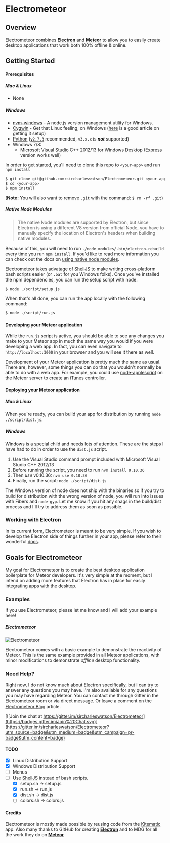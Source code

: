 # Electrometeor
## Overview
Electrometeor combines **[Electron](http://electron.atom.io)** and **[Meteor](http://www.meteor.com)** to allow you to easily create desktop applications that work both 100% offline & online.

## Getting Started
#### Prerequisites
##### Mac & Linux
* None


##### Windows

* [nvm-windows](https://github.com/coreybutler/nvm-windows) - A node.js version management utility for Windows.
* [Cygwin](https://cygwin.com/) - Get that Linux feeling, on Windows ([here](http://smallbusiness.chron.com/run-cygwin-programs-cmdexe-50317.html) is a good article on getting it setup)
* [Python][windows-python] ([`v2.7.3`][windows-python-v2.7.3] recommended, `v3.x.x` is __*not*__ supported)
* Windows 7/8:
    * Microsoft Visual Studio C++ 2012/13 for Windows Desktop ([Express][msvc2012] version works well)

In order to get started, you'll need to clone this repo to `<your-app>` and run `npm install`
```sh
$ git clone git@github.com:sircharleswatson/Electrometeor.git <your-app>
$ cd <your-app>
$ npm install
```
(**Note:** You will also want to remove `.git` with the command: `$ rm -rf .git`)

##### Native Node Modules

>The native Node modules are supported by Electron, but since Electron is using a different V8 version from official Node, you have to manually specify the location of Electron's headers when building native modules.

Because of this, you will need to run `./node_modules/.bin/electron-rebuild` every time you run `npm install`. If you'd like to read more information you can check out the docs on [using native node modules](https://github.com/atom/electron/blob/master/docs/tutorial/using-native-node-modules.md).

Electrometeor takes advatage of [ShellJS](https://github.com/arturadib/shelljs) to make writing cross-platform bash scripts easier (or `.bat` for you Windows folks). Once you've installed the npm dependencies, you can run the setup script with node.

```sh
$ node ./script/setup.js
```

When that's all done, you can run the app locally with the following command:
```sh
$ node ./script/run.js
```

#### Developing your Meteor application

While the `run.js` script is active, you should be able to see any changes you make to your Meteor app in much the same way you would if you were developing a web app. In fact, you can even navigate to `http://localhost:3000` in your browser and you will see it there as well.

Development of your Meteor application is pretty much the same as usual. There are, however, some things you can do that you wouldn't normally be able to do with a web app. For example, you could use [node-applescript](https://github.com/TooTallNate/node-applescript) on the Meteor server to create an iTunes controller.

#### Deploying your Meteor application
##### Mac & Linux

When you're ready, you can build your app for distribution by running `node ./script/dist.js`.

##### Windows

Windows is a special child and needs lots of attention. These are the steps I have had to do in order to use the `dist.js` script.

1. Use the Visual Studio command prompt included with Microsoft Visual Studio C++ 2012/13
2. Before running the script, you need to run `nvm install 0.10.36`
3. Then _use_ v0.10.36: `nvm use 0.10.36`
4. Finally, run the script: `node ./script/dist.js`

The Windows version of node does not ship with the binaries so if you try to build for distribution with the wrong version of node, you will run into issues with Fibers and `node-gyp`. Let me know if you hit any snags in the build/dist process and I'll try to address them as soon as possible.

### Working with Electron
In its current form, Electrometeor is meant to be very simple. If you wish to develop the Electron side of things further in your app, please refer to their wonderful [docs](https://github.com/atom/electron/tree/master/docs).

## Goals for Electrometeor

My goal for Electrometeor is to create the best desktop application boilerplate for Meteor developers. It's very simple at the moment, but I intend on adding more features that Electron has in place for easily integrating apps with the desktop.

### Examples
If you use Electrometeor, please let me know and I will add your example here!

##### Electrometeor
![Electrometeor](https://github.com/sircharleswatson/Electrometeor/blob/master/electrometeor.gif)

Electrometeor comes with a basic example to demonstrate the reactivity of Meteor. This is the same example provided in all Meteor applications, with minor modifications to demonstrate _offline_ desktop functionality.

### Need Help?
Right now, I do not know much about Electron specifically, but I can try to answer any questions you may have. I'm also available for any questions you may have regarding Meteor. You can contact me through Gitter in the Electrometeor room or via direct message. Or leave a comment on the [Electrometeor Blog](https://sircharleswatson.github.io/2015/04/30/Electrometeor-Build-Desktop-Applications-With-Electron-Meteor.html) article.

[![Join the chat at https://gitter.im/sircharleswatson/Electrometeor](https://badges.gitter.im/Join%20Chat.svg)](https://gitter.im/sircharleswatson/Electrometeor?utm_source=badge&utm_medium=badge&utm_campaign=pr-badge&utm_content=badge)

#### TODO
* [x] Linux Distribution Support
* [x] Windows Distribution Support
* [ ] Menus
* [ ] Use [ShellJS](https://github.com/arturadib/shelljs) instead of bash scripts.
  * [x] setup.sh -> setup.js
  * [x] run.sh -> run.js
  * [x] dist.sh -> dist.js
  * [ ] colors.sh -> colors.js

#### Credits
Electrometeor is mostly made possible by reusing code from the [Kitematic](https://github.com/kitematic/kitematic) app. Also many thanks to GitHub for creating **[Electron](http://electron.atom.io)** and to MDG for all the work they do on **[Meteor](http://meteor.com)**


[windows-python]: http://www.python.org/getit/windows
[windows-python-v2.7.3]: http://www.python.org/download/releases/2.7.3#download
[msvc2012]: http://go.microsoft.com/?linkid=9816758
